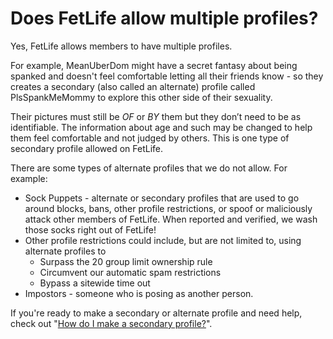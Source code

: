 # Does FetLife allow multiple profiles?

Yes, FetLife allows members to have multiple profiles. 

For example, MeanUberDom might have a secret fantasy about being spanked and doesn't feel comfortable letting all their friends know - so they creates a secondary (also called an alternate) profile called PlsSpankMeMommy to explore this other side of their sexuality. 

Their pictures must still be *_OF_* or *_BY_* them but they don’t need to be as identifiable. The information about age and such may be changed to help them feel comfortable and not judged by others. This is one type of secondary profile allowed on FetLife.

There are some types of alternate profiles that we do not allow. For example:
- Sock Puppets - alternate or secondary profiles that are used to go around blocks, bans, other profile restrictions, or spoof or maliciously attack other members of FetLife. When reported and verified, we wash those socks right out of FetLife!
- Other profile restrictions could include, but are not limited to, using alternate profiles to
     - Surpass the 20 group limit ownership rule
     - Circumvent our automatic spam restrictions
     - Bypass a sitewide time out
- Impostors - someone who is posing as another person. 

If you're ready to make a secondary or alternate profile and need help, check out "[How do I make a secondary profile?](https://fetlife.com/help/how-do-i-make-a-secondary-profile)".
